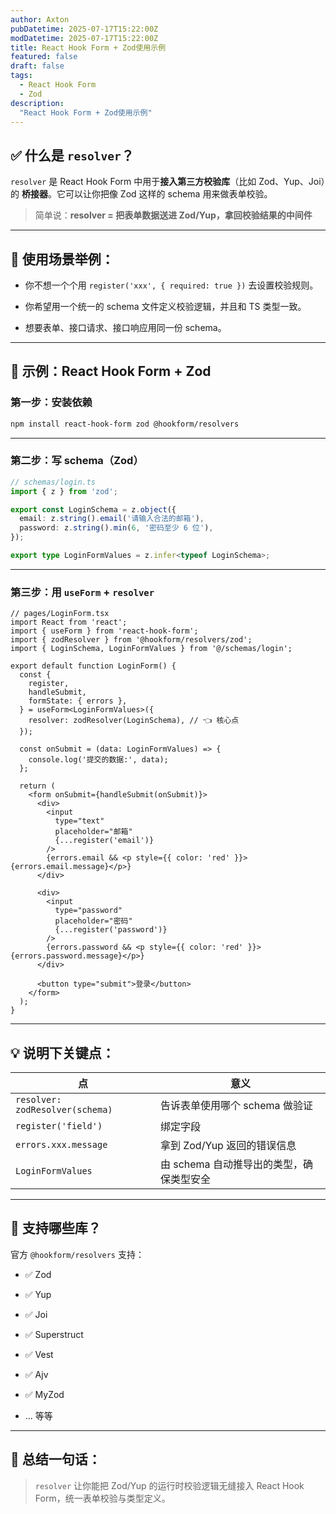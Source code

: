 ```yaml
---
author: Axton
pubDatetime: 2025-07-17T15:22:00Z
modDatetime: 2025-07-17T15:22:00Z
title: React Hook Form + Zod使用示例
featured: false
draft: false
tags:
  - React Hook Form
  - Zod
description:
  "React Hook Form + Zod使用示例"
---
```


## ✅ 什么是 `resolver`？

`resolver` 是 React Hook Form 中用于**接入第三方校验库**（比如 Zod、Yup、Joi）的 **桥接器**。它可以让你把像 Zod 这样的 schema 用来做表单校验。

> 简单说：**resolver = 把表单数据送进 Zod/Yup，拿回校验结果的中间件**

---

## 🧩 使用场景举例：

- 你不想一个个用 `register('xxx', { required: true })` 去设置校验规则。
    
- 你希望用一个统一的 schema 文件定义校验逻辑，并且和 TS 类型一致。
    
- 想要表单、接口请求、接口响应用同一份 schema。
    

---

## 🚀 示例：React Hook Form + Zod

### 第一步：安装依赖

```bash
npm install react-hook-form zod @hookform/resolvers
```

---

### 第二步：写 schema（Zod）

```ts
// schemas/login.ts
import { z } from 'zod';

export const LoginSchema = z.object({
  email: z.string().email('请输入合法的邮箱'),
  password: z.string().min(6, '密码至少 6 位'),
});

export type LoginFormValues = z.infer<typeof LoginSchema>;
```

---

### 第三步：用 `useForm` + `resolver`

```tsx
// pages/LoginForm.tsx
import React from 'react';
import { useForm } from 'react-hook-form';
import { zodResolver } from '@hookform/resolvers/zod';
import { LoginSchema, LoginFormValues } from '@/schemas/login';

export default function LoginForm() {
  const {
    register,
    handleSubmit,
    formState: { errors },
  } = useForm<LoginFormValues>({
    resolver: zodResolver(LoginSchema), // 👈 核心点
  });

  const onSubmit = (data: LoginFormValues) => {
    console.log('提交的数据:', data);
  };

  return (
    <form onSubmit={handleSubmit(onSubmit)}>
      <div>
        <input
          type="text"
          placeholder="邮箱"
          {...register('email')}
        />
        {errors.email && <p style={{ color: 'red' }}>{errors.email.message}</p>}
      </div>

      <div>
        <input
          type="password"
          placeholder="密码"
          {...register('password')}
        />
        {errors.password && <p style={{ color: 'red' }}>{errors.password.message}</p>}
      </div>

      <button type="submit">登录</button>
    </form>
  );
}
```

---

## 💡 说明下关键点：

|点|意义|
|---|---|
|`resolver: zodResolver(schema)`|告诉表单使用哪个 schema 做验证|
|`register('field')`|绑定字段|
|`errors.xxx.message`|拿到 Zod/Yup 返回的错误信息|
|`LoginFormValues`|由 schema 自动推导出的类型，确保类型安全|

---

## 🧠 支持哪些库？

官方 `@hookform/resolvers` 支持：

- ✅ Zod
    
- ✅ Yup
    
- ✅ Joi
    
- ✅ Superstruct
    
- ✅ Vest
    
- ✅ Ajv
    
- ✅ MyZod
    
- ... 等等
    

---

## 📝 总结一句话：

> `resolver` 让你能把 Zod/Yup 的运行时校验逻辑无缝接入 React Hook Form，统一表单校验与类型定义。